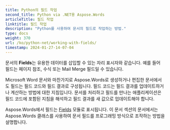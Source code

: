 ```yaml
---
title: Python의 필드 작업
second_title: Python via .NET용 Aspose.Words
articleTitle: 필드 작업
linktitle: 필드 작업
description: "Python를 사용하여 문서의 필드로 작업하는 방법."
type: docs
weight: 370
url: /ko/python-net/working-with-fields/
timestamp: 2024-01-27-14-07-04
---
```


문서의 **Fields**는 유용한 데이터를 삽입할 수 있는 자리 표시자와 같습니다. 예를 들어 필드는 페이지 참조, 수식 또는 Mail Merge 필드일 수 있습니다.

Microsoft Word 문서와 마찬가지로 Aspose.Words로 생성하거나 편집한 문서에서도 필드는 필드 코드와 필드 결과로 구성됩니다. 필드 코드는 필드 결과를 업데이트하거나 계산하는 방법에 대한 지침입니다. 문서를 처리하고 필드를 만나는 애플리케이션은 필드 코드에 포함된 지침을 해석하고 필드 결과를 새 값으로 업데이트해야 합니다.

Aspose.Words에서 필드는 [Fields](https://reference.aspose.com/words/python-net/aspose.words.fields/) 모듈로 표시됩니다. 이 문서 섹션의 문서에서는 Aspose.Words 클래스를 사용하여 문서 필드를 프로그래밍 방식으로 조작하는 방법을 설명합니다.
